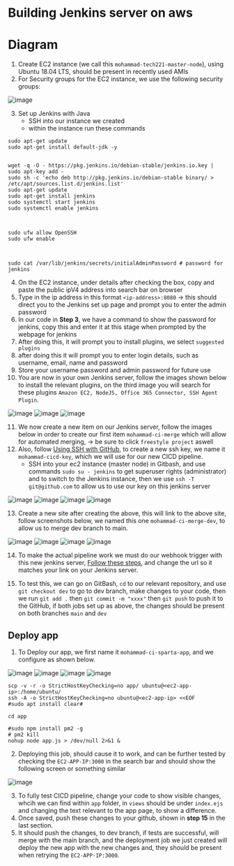 # Building Jenkins server on aws

# Diagram


1. Create EC2 instance (we call this `mohammad-tech221-master-node`), using Ubuntu 18.04 LTS, should be present in recently used AMIs
2. For Security groups for the EC2 instance, we use the following security groups:

![image](https://user-images.githubusercontent.com/129314018/236260843-8e3b3029-32d3-4ec6-b1c2-a168f9cb43e2.png)

3. Set up Jenkins with Java
   - SSH into our instance we created
   - within the instance run these commands
 ```
sudo apt-get update
sudo apt-get install default-jdk -y


wget -q -O - https://pkg.jenkins.io/debian-stable/jenkins.io.key | sudo apt-key add -
sudo sh -c 'echo deb http://pkg.jenkins.io/debian-stable binary/ > /etc/apt/sources.list.d/jenkins.list'
sudo apt-get update
sudo apt-get install jenkins
sudo systemctl start jenkins
sudo systemctl enable jenkins

 

sudo ufw allow OpenSSH
sudo ufw enable

 

sudo cat /var/lib/jenkins/secrets/initialAdminPassword # password for jenkins
```

4. On the EC2 instance, under details after checking the box, copy and paste the public ipV4 address into search bar on browser
5. Type in the ip address in this format `<ip-address>:8080` -> this should direct you to the Jenkins set up page and prompt you to enter the admin password
6. In our code in **Step 3**, we have a command to show the password for jenkins, copy this and enter it at this stage when prompted by the webpage for jenkins
7. After doing this, it will prompt you to install plugins, we select `suggested plugins`
8. after doing this it will prompt you to enter login details, such as username, email, name and password
9. Store your username password and admin password for future use
10. You are now in your own Jenkins server, follow the images shown below to install the relevant plugins, on the third image you will search for these plugins `Amazon EC2, NodeJS, Office 365 Connector, SSH Agent Plugin`.

![image](https://user-images.githubusercontent.com/129314018/236276672-8343db69-378c-4b1d-bd17-4d1518a7dfe9.png)
![image](https://user-images.githubusercontent.com/129314018/236276741-bf7d34d7-8474-4856-b6f4-6421cda3502c.png)
![image](https://user-images.githubusercontent.com/129314018/236276816-1e21e246-4635-484f-82fb-c17b647c26e4.png)

11. We now create a new item on our Jenkins server, follow the images below in order to create our first item `mohammad-ci-merge` which will allow for automated merging, -> be sure to click `freestyle project` aswell
12. Also,  follow [Using SSH with GitHub](https://github.com/mthussain1234/test-ssh#using-ssh-with-github), to create a new ssh key, we name it `mohammad-cicd-key`, which we will use for our new CICD pipeline.
      - SSH into your ec2 instance (master node) in Gitbash, and use commands `sudo su - jenkins` to get superuser rights (administrator) and to switch to the Jenkins instance, then we use `ssh -T git@github.com` to allow us to use our key on this jenkins server


![image](https://user-images.githubusercontent.com/129314018/236281935-19e39141-d855-4a8b-81ab-b7e285a09cc7.png)
![image](https://user-images.githubusercontent.com/129314018/236282330-56c2b29d-bdf7-470c-be39-6c7f93c8a51e.png)
![image](https://user-images.githubusercontent.com/129314018/236283807-492124a6-0003-4e79-8c60-fb01c381cf61.png)
![image](https://user-images.githubusercontent.com/129314018/236284100-ab8b2b84-2de3-492b-8dd4-cd0fcd2c09ed.png)

13. Create a new site after creating the above, this will link to the above site, follow screenshots below, we named this one `mohammad-ci-merge-dev`, to allow us to merge dev branch to main.

![image](https://user-images.githubusercontent.com/129314018/236284364-d6437c83-fb86-47ab-bb27-fa495eb52748.png)
![image](https://user-images.githubusercontent.com/129314018/236284424-c818df54-ad4e-4748-9b03-34c0f2bbebd8.png)
![image](https://user-images.githubusercontent.com/129314018/236284482-04b4795d-eb4e-480a-9468-04693620e975.png)
![image](https://user-images.githubusercontent.com/129314018/236284563-2baa00cf-23b6-4019-9624-7f90e9a1d0d9.png)

14. To make the actual pipeline work we must do our webhook trigger with this new jenkins server, [Follow these steps](https://github.com/mthussain1234/CICD_with_Jenkins#webhook-creation), and change the url so it matches your link on your Jenkins server.

15. To test this, we can go on GitBash, `cd` to our relevant repository, and use `git checkout dev` to go to dev branch, make changes to your code, then we run `git add .` then `git commit -m "xxxx"` then `git push` to push it to the GitHub, if both jobs set up as above, the changes should be present
on both branches `main` and `dev`

## Deploy app

1. To Deploy our app, we first name it `mohammad-ci-sparta-app`, and we configure as shown below.

![image](https://user-images.githubusercontent.com/129314018/236286394-30fc71a3-0560-45f5-81ee-964a63d938d2.png)
![image](https://user-images.githubusercontent.com/129314018/236286473-d03b354f-f08b-410f-92e2-83ae6039f533.png)
![image](https://user-images.githubusercontent.com/129314018/236286635-6bf8c6f3-48d2-49bc-8f58-605240046c67.png)
![image](https://user-images.githubusercontent.com/129314018/236286703-12587def-b72a-49ab-aaf7-d2355b01d24f.png)
```
scp -v -r -o StrictHostKeyChecking=no app/ ubuntu@<ec2-app-ip>:/home/ubuntu/
ssh -A -o StrictHostKeyChecking=no ubuntu@<ec2-app-ip> <<EOF
#sudo apt install clear#

cd app

#sudo npm install pm2 -g
# pm2 kill
nohup node app.js > /dev/null 2>&1 &
```
2. Deploying this job, should cause it to work, and can be further tested by checking the `EC2-APP-IP:3000` in the search bar and should show the following screen or something similar

![image](https://user-images.githubusercontent.com/129314018/236287766-c4fc3d78-daac-4157-b94b-fdcb24ec56d2.png)

3. To fully test CICD pipeline, change your code to show visible changes, whcih we can find within `app` folder, in `views` should be under `index.ejs` and changing the text relevant to the app page, to show a difference.
4. Once saved, push these changes to your github, shown in **step 15** in the last section.
5. It should push the changes, to dev branch, if tests are successful, will merge with the main branch, and the deployment job we just created will deploy the new app with the new changes and, they should be present when retrying the  `EC2-APP-IP:3000`.





